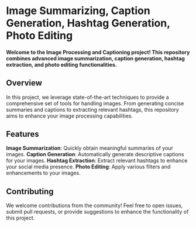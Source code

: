 # **Image Summarizing, Caption Generation, Hashtag Generation, Photo Editing**


#### Welcome to the Image Processing and Captioning project! This repository combines advanced image summarization, caption generation, hashtag extraction, and photo editing functionalities.

## Overview


In this project, we leverage state-of-the-art techniques to provide a comprehensive set of tools for handling images. From generating concise summaries and captions to extracting relevant hashtags, this repository aims to enhance your image processing capabilities.

## Features

**Image Summarization**: Quickly obtain meaningful summaries of your images.
**Caption Generation**: Automatically generate descriptive captions for your images.
**Hashtag Extraction**: Extract relevant hashtags to enhance your social media presence.
**Photo Editing**: Apply various filters and enhancements to your images.
## Contributing


We welcome contributions from the community! Feel free to open issues, submit pull requests, or provide suggestions to enhance the functionality of this project.
